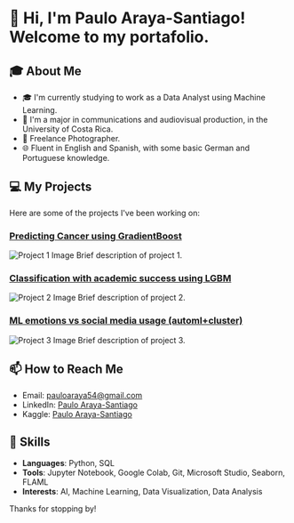 # 👋 Hi, I'm Paulo Araya-Santiago! Welcome to my portafolio.

## 🎓 About Me
- 🎓 I'm currently studying to work as a Data Analyst using Machine Learning.
- 🎥 I'm a major in communications and audiovisual production, in the University of Costa Rica.
- 📸 Freelance Photographer.
- 🌐 Fluent in English and Spanish, with some basic German and Portuguese knowledge.

## 💻 My Projects
Here are some of the projects I've been working on:

### [Predicting Cancer using GradientBoost](https://github.com/yourusername/yourrepository/blob/main/path/to/project1.ipynb)
![Project 1 Image]([https://github.com/pauloarayasantiago/portafolio/blob/main/Classification%20with%20academic%20success%20using%20LGBM/academic_success_eda.jpeg])
Brief description of project 1.

### [Classification with academic success using LGBM](https://github.com/yourusername/yourrepository/blob/main/path/to/project2.ipynb)
![Project 2 Image](https://via.placeholder.com/150)
Brief description of project 2.

### [ML emotions vs social media usage (automl+cluster)](https://github.com/yourusername/yourrepository/blob/main/path/to/project3.ipynb)
![Project 3 Image](https://via.placeholder.com/150)
Brief description of project 3.

## 📫 How to Reach Me
- Email: [pauloaraya54@gmail.com](mailto:pauloaraya54@gmail.com)
- LinkedIn: [Paulo Araya-Santiago](https://www.linkedin.com/in/paulo-araya-santiago-b5a202270/)
- Kaggle: [Paulo Araya-Santiago](https://www.kaggle.com/pauloarayasantiago)

## 🌟 Skills
- **Languages**: Python, SQL
- **Tools**: Jupyter Notebook, Google Colab, Git, Microsoft Studio, Seaborn, FLAML
- **Interests**: AI, Machine Learning, Data Visualization, Data Analysis

Thanks for stopping by!

